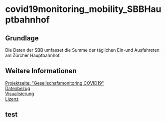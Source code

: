 # covid19monitoring_mobility_SBBHauptbahnhof

## Grundlage 
Die Daten der SBB umfasset die Summe der täglichen Ein-und Ausfahreten am Zürcher Hauptbahnhof. 

##  Weitere Informationen
[Projektseite: "Gesellschafsmonitoring COVID19"](https://github.com/statistikZH/covid19monitoring) <br>
[Datenbezug](https://www.web.statistik.zh.ch/covid19_indikatoren_uebersicht/#/) <br>
[Visualisierung](https://www.web.statistik.zh.ch/cms_vis/covid19_indikatoren/) <br>
[Lizenz](https://github.com/openZH/covid_19/blob/master/LICENSE)

## test
